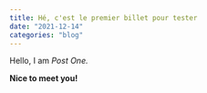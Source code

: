 ```yaml
---
title: Hé, c'est le premier billet pour tester
date: "2021-12-14"
categories: "blog"
---
```


Hello, I am _Post One._

**Nice to meet you!**